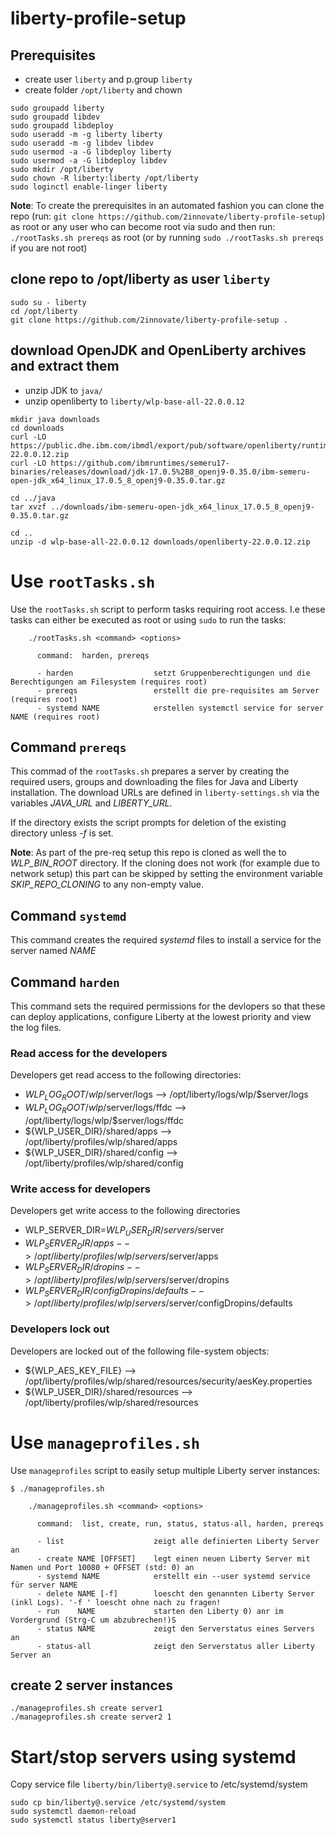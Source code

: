 # liberty-profile-setup

## Prerequisites

- create user `liberty` and p.group `liberty`
- create folder `/opt/liberty` and chown

```
sudo groupadd liberty
sudo groupadd libdev
sudo groupadd libdeploy
sudo useradd -m -g liberty liberty
sudo useradd -m -g libdev libdev
sudo usermod -a -G libdeploy liberty
sudo usermod -a -G libdeploy libdev
sudo mkdir /opt/liberty
sudo chown -R liberty:liberty /opt/liberty
sudo loginctl enable-linger liberty
```
**Note**: To create the prerequisites in an automated fashion you can clone the repo (run: `git clone https://github.com/2innovate/liberty-profile-setup`) as root or any user who can become root via sudo and then run: `./rootTasks.sh prereqs` as root (or by running `sudo ./rootTasks.sh prereqs` if you are not root)

## clone repo to /opt/liberty as user `liberty`

```
sudo su - liberty
cd /opt/liberty
git clone https://github.com/2innovate/liberty-profile-setup .
```

## download OpenJDK and OpenLiberty archives and extract them

- unzip JDK to `java/`
- unzip openliberty to `liberty/wlp-base-all-22.0.0.12`

```
mkdir java downloads
cd downloads
curl -LO https://public.dhe.ibm.com/ibmdl/export/pub/software/openliberty/runtime/release/22.0.0.12/openliberty-22.0.0.12.zip
curl -LO https://github.com/ibmruntimes/semeru17-binaries/releases/download/jdk-17.0.5%2B8_openj9-0.35.0/ibm-semeru-open-jdk_x64_linux_17.0.5_8_openj9-0.35.0.tar.gz

cd ../java
tar xvzf ../downloads/ibm-semeru-open-jdk_x64_linux_17.0.5_8_openj9-0.35.0.tar.gz

cd ..
unzip -d wlp-base-all-22.0.0.12 downloads/openliberty-22.0.0.12.zip
```

# Use `rootTasks.sh`

Use the `rootTasks.sh` script to perform tasks requiring root access. I.e these tasks can either be executed as root or using `sudo` to run the tasks:

```
    ./rootTasks.sh <command> <options>

      command:  harden, prereqs

      - harden                  setzt Gruppenberechtigungen und die Berechtigungen am Filesystem (requires root)
      - prereqs                 erstellt die pre-requisites am Server (requires root)
      - systemd NAME            erstellen systemctl service for server NAME (requires root)
```

## Command `prereqs`

This commad of the `rootTasks.sh`  prepares a server by creating the required users, groups and downloading the files for Java and Liberty installation. The download URLs are defined in `liberty-settings.sh` via the variables *JAVA_URL* and *LIBERTY_URL*.

If the directory exists the script prompts for deletion of the existing directory unless *-f* is set.

**Note**: As part of the pre-req setup this repo is cloned as well the to *WLP_BIN_ROOT* directory. If the cloning does not work (for example due to network setup) this part can be skipped by setting the environment variable *SKIP_REPO_CLONING* to any non-empty value.

## Command `systemd`

This command creates the required *systemd* files to install a service for the server named *NAME*

## Command `harden`

This command sets the required permissions for the devlopers so that these can deploy applications, configure Liberty at the lowest priority and view the log files.

### Read access for the developers

Developers get read access to the following directories:
- ${WLP_LOG_ROOT}/wlp/$server/logs --> /opt/liberty/logs/wlp/$server/logs
- ${WLP_LOG_ROOT}/wlp/$server/logs/ffdc --> /opt/liberty/logs/wlp/$server/logs/ffdc
- ${WLP_USER_DIR}/shared/apps --> /opt/liberty/profiles/wlp/shared/apps
- ${WLP_USER_DIR}/shared/config --> /opt/liberty/profiles/wlp/shared/config

### Write access for developers

Developers get write access to the following directories
- WLP_SERVER_DIR=$WLP_USER_DIR/servers/$server
- ${WLP_SERVER_DIR}/apps --> /opt/liberty/profiles/wlp/servers/$server/apps
- ${WLP_SERVER_DIR}/dropins --> /opt/liberty/profiles/wlp/servers/$server/dropins
- ${WLP_SERVER_DIR}/configDropins/defaults --> /opt/liberty/profiles/wlp/servers/$server/configDropins/defaults

### Developers lock out

Developers are locked out of the following file-system objects:
- ${WLP_AES_KEY_FILE} --> /opt/liberty/profiles/wlp/shared/resources/security/aesKey.properties
- ${WLP_USER_DIR}/shared/resources  --> /opt/liberty/profiles/wlp/shared/resources

# Use `manageprofiles.sh`

Use `manageprofiles` script to easily setup multiple Liberty server instances:

```
$ ./manageprofiles.sh

    ./manageprofiles.sh <command> <options>

      command:  list, create, run, status, status-all, harden, prereqs

      - list                    zeigt alle definierten Liberty Server an
      - create NAME [OFFSET]    legt einen neuen Liberty Server mit Namen und Port 10080 + OFFSET (std: 0) an
      - systemd NAME            erstellt ein --user systemd service für server NAME
      - delete NAME [-f]        loescht den genannten Liberty Server (inkl Logs). '-f ' loescht ohne nach zu fragen!
      - run    NAME             starten den Liberty 0) anr im Vordergrund (Strg-C um abzubrechen!)S
      - status NAME             zeigt den Serverstatus eines Servers an
      - status-all              zeigt den Serverstatus aller Liberty Server an
```

## create 2 server instances

```
./manageprofiles.sh create server1
./manageprofiles.sh create server2 1
```

# Start/stop servers using systemd

Copy service file `liberty/bin/liberty@.service` to /etc/systemd/system

```
sudo cp bin/liberty@.service /etc/systemd/system
sudo systemctl daemon-reload
sudo systemctl status liberty@server1
```

